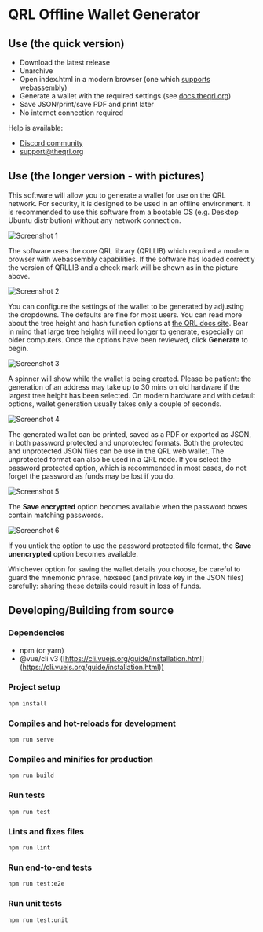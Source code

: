 # QRL Offline Wallet Generator

## Use (the quick version)

- Download the latest release
- Unarchive
- Open index.html in a modern browser (one which [supports webassembly](https://caniuse.com/#feat=wasm))
- Generate a wallet with the required settings (see [docs.theqrl.org](https://docs.theqrl.org))
- Save JSON/print/save PDF and print later
- No internet connection required

Help is available:

- [Discord community](https://discord.gg/jBT6BEp)
- <support@theqrl.org>

## Use (the longer version - with pictures)

This software will allow you to generate a wallet for use on the QRL network.  For security, it is designed to be used in an offline environment.  It is recommended to use this software from a bootable OS (e.g. Desktop Ubuntu distribution) without any network connection.

![Screenshot 1](https://github.com/theqrl/offline-wallet-generator/blob/master/src/assets/qrl-vue-wallet.png)

The software uses the core QRL library (QRLLIB) which required a modern browser with webassembly capabilities.  If the software has loaded correctly the version of QRLLIB and a check mark will be shown as in the picture above.

![Screenshot 2](https://github.com/theqrl/offline-wallet-generator/blob/master/src/assets/qrl-vue-wallet_1.png)

You can configure the settings of the wallet to be generated by adjusting the dropdowns.  The defaults are fine for most users.  You can read more about the tree height and hash function options at [the QRL docs site](https://docs.theqrl.org/wallet/basics/#qrl-web-wallet).  Bear in mind that large tree heights will need longer to generate, especially on older computers.  Once the options have been reviewed, click **Generate** to begin.

![Screenshot 3](https://github.com/theqrl/offline-wallet-generator/blob/master/src/assets/qrl-vue-wallet_2.png)

A spinner will show while the wallet is being created.  Please be patient: the generation of an address may take up to 30 mins on old hardware if the largest tree height has been selected.  On modern hardware and with default options, wallet generation usually takes only a couple of seconds.

![Screenshot 4](https://github.com/theqrl/offline-wallet-generator/blob/master/src/assets/qrl-vue-wallet_3.png)

The generated wallet can be printed, saved as a PDF or exported as JSON, in both password protected and unprotected formats. Both the protected and unprotected JSON files can be use in the QRL web wallet.  The unprotected format can also be used in a QRL node.  If you select the password protected option, which is recommended in most cases, do not forget the password as funds may be lost if you do.

![Screenshot 5](https://github.com/theqrl/offline-wallet-generator/blob/master/src/assets/qrl-vue-wallet_4.png)

The **Save encrypted** option becomes available when the password boxes contain matching passwords.

![Screenshot 6](https://github.com/theqrl/offline-wallet-generator/blob/master/src/assets/qrl-vue-wallet_5.png)

If you untick the option to use the password protected file format, the **Save unencrypted** option becomes available.

Whichever option for saving the wallet details you choose, be careful to guard the mnemonic phrase, hexseed (and private key in the JSON files) carefully: sharing these details could result in loss of funds.

## Developing/Building from source

### Dependencies

- npm (or yarn)
- @vue/cli v3 ([https://cli.vuejs.org/guide/installation.html](https://cli.vuejs.org/guide/installation.html))

### Project setup
```
npm install
```

### Compiles and hot-reloads for development
```
npm run serve
```

### Compiles and minifies for production
```
npm run build
```

### Run tests
```
npm run test
```

### Lints and fixes files
```
npm run lint
```

### Run end-to-end tests
```
npm run test:e2e
```

### Run unit tests
```
npm run test:unit
```

